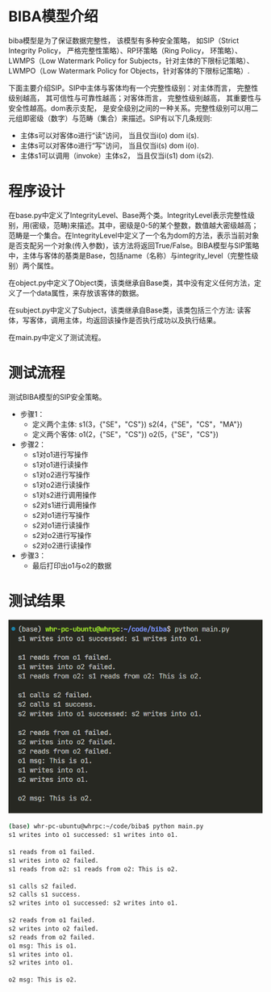 # BIBA模型介绍
biba模型是为了保证数据完整性， 该模型有多种安全策略， 如SIP（Strict Integrity Policy， 严格完整性策略）、RP环策略（Ring Policy， 环策略）、LWMPS（Low Watermark Policy for Subjects，针对主体的下限标记策略）、LWMPO（Low Watermark Policy for Objects，针对客体的下限标记策略）.

下面主要介绍SIP。SIP中主体与客体均有一个完整性级别：对主体而言， 完整性级别越高， 其可信性与可靠性越高；对客体而言， 完整性级别越高， 其重要性与安全性越高。dom表示支配， 是安全级别之间的一种关系。完整性级别可以用二元组即密级（数字）与范畴（集合）来描述。SIP有以下几条规则:

- 主体s可以对客体o进行“读”访问， 当且仅当i(o) dom i(s).
- 主体s可以对客体o进行“写”访问， 当且仅当i(s) dom i(o).
- 主体s1可以调用（invoke）主体s2， 当且仅当i(s1) dom i(s2).

# 程序设计
在base.py中定义了IntegrityLevel、Base两个类。IntegrityLevel表示完整性级别，用(密级，范畴)来描述。其中，密级是0-5的某个整数，数值越大密级越高；范畴是一个集合。在IntegrityLevel中定义了一个名为dom的方法，表示当前对象是否支配另一个对象(传入参数)，该方法将返回True/False。BIBA模型与SIP策略中，主体与客体的基类是Base，包括name（名称）与integrity_level（完整性级别）两个属性。

在object.py中定义了Object类，该类继承自Base类，其中没有定义任何方法，定义了一个data属性，来存放该客体的数据。

在subject.py中定义了Subject，该类继承自Base类，该类包括三个方法: 读客体，写客体，调用主体，均返回该操作是否执行成功以及执行结果。

在main.py中定义了测试流程。

# 测试流程
测试BIBA模型的SIP安全策略。

- 步骤1：
	- 定义两个主体: s1(3，{"SE"，"CS"}) s2(4，{"SE"，"CS"，"MA"})
	- 定义两个客体: o1(2，{"SE"，"CS"}) o2(5，{"SE"，"CS"})
- 步骤2：
	- s1对o1进行写操作
	- s1对o1进行读操作
	- s1对o2进行写操作
	- s1对o2进行读操作
	- s1对s2进行调用操作
	- s2对s1进行调用操作
	- s2对o1进行写操作
	- s2对o1进行读操作
	- s2对o2进行写操作
	- s2对o2进行读操作
- 步骤3：
	- 最后打印出o1与o2的数据

# 测试结果
![image.png](https://raw.githubusercontent.com/whr819987540/pic/main/20231025163716.png)

```bash
(base) whr-pc-ubuntu@whrpc:~/code/biba$ python main.py 
s1 writes into o1 successed: s1 writes into o1.

s1 reads from o1 failed.
s1 writes into o2 failed.
s1 reads from o2: s1 reads from o2: This is o2.

s1 calls s2 failed.
s2 calls s1 success.
s2 writes into o1 successed: s2 writes into o1.

s2 reads from o1 failed.
s2 writes into o2 failed.
s2 reads from o2 failed.
o1 msg: This is o1.
s1 writes into o1.
s2 writes into o1.

o2 msg: This is o2.
```
